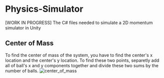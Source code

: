 # Physics-Simulator
[WORK IN PROGRESS] The C# files needed to simulate a 2D momentum simulator in Unity

## Center of Mass
To find the center of mass of the system, you have to find the center's x location and the center's y location. To find these two points, separetly add all of ball's x and y components together and divide these two sums by the number of balls.
![center_of_mass](https://github.com/user-attachments/assets/55ccc8f7-45ee-4bc2-8ed9-af20387d8e3e)
